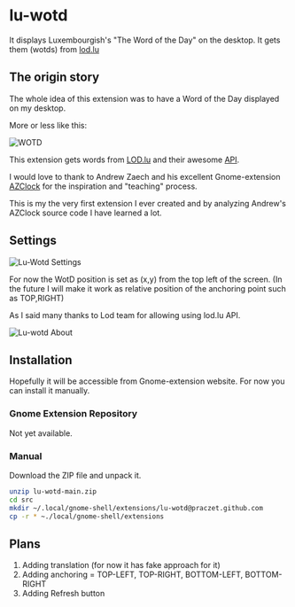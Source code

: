 # lu-wotd

It displays Luxembourgish's "The Word of the Day" on the desktop. It gets them (wotds) from [lod.lu](https://LOD.lu)

## The origin story

The whole idea of this extension was to have a Word of the Day displayed on my desktop.

More or less like this:

![WOTD](docs/images/wotd.png)

This extension gets words from [LOD.lu](https://LOD.lu) and their awesome [API](https://lod.lu/api/lb/word-of-the-day).

I would love to thank to Andrew Zaech and his excellent Gnome-extension [AZClock](https://gitlab.com/AndrewZaech/azclock) for the inspiration and "teaching" process.

This is my the very first extension I ever created and by analyzing Andrew's AZClock source code I have learned a lot.

## Settings

![Lu-Wotd Settings](docs/images/wotd-settings.png)

For now the WotD position is set as (x,y) from the top left of the screen. (In the future I will make it work as relative position of the anchoring point such as TOP,RIGHT)

As I said many thanks to Lod team for allowing using lod.lu API.

![Lu-wotd About](docs/images/wotd-about.png)

## Installation

Hopefully it will be accessible from Gnome-extension website. For now you can install it manually.

### Gnome Extension Repository

Not yet available.

### Manual 

Download the ZIP file and unpack it.

```bash
unzip lu-wotd-main.zip
cd src
mkdir ~/.local/gnome-shell/extensions/lu-wotd@praczet.github.com
cp -r * ~./local/gnome-shell/extensions
```
## Plans

1. Adding translation (for now it has fake approach for it)
2. Adding anchoring = TOP-LEFT, TOP-RIGHT, BOTTOM-LEFT, BOTTOM-RIGHT
3. Adding Refresh button







